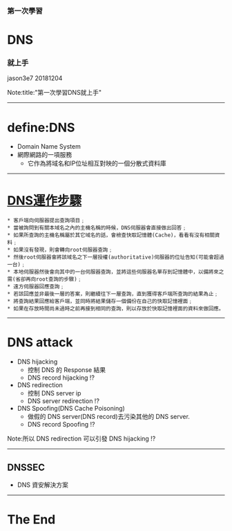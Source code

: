 ### 第一次學習
# DNS
### 就上手

jason3e7 20181204

Note:title:"第一次學習DNS就上手"

---

# define:DNS
* Domain Name System
* 網際網路的一項服務
  * 它作為將域名和IP位址相互對映的一個分散式資料庫

---

# [DNS運作步驟](http://dns-learning.twnic.net.tw/dns/03opDNS.html#two) #
```
* 客戶端向伺服器提出查詢項目﹔
* 當被詢問到有關本域名之內的主機名稱的時候，DNS伺服器會直接做出回答﹔
* 如果所查詢的主機名稱屬於其它域名的話，會檢查快取記憶體(Cache)，看看有沒有相關資料﹔
* 如果沒有發現，則會轉向root伺服器查詢﹔
* 然後root伺服器會將該域名之下一層授權(authoritative)伺服器的位址告知(可能會超過一台)﹔
* 本地伺服器然後會向其中的一台伺服器查詢，並將這些伺服器名單存到記憶體中，以備將來之需(省卻再向root查詢的步驟)﹔
* 遠方伺服器回應查詢﹔
* 若該回應並非最後一層的答案，則繼續往下一層查詢，直到獲得客戶端所查詢的結果為止﹔
* 將查詢結果回應給客戶端，並同時將結果儲存一個備份在自己的快取記憶裡面﹔
* 如果在存放時間尚未過時之前再接到相同的查詢，則以存放於快取記憶裡面的資料來做回應。
```

---

# DNS attack
* DNS hijacking 
  * 控制 DNS 的 Response 結果
  * DNS record hijacking !?
* DNS redirection
  * 控制 DNS server ip
  * DNS server redirection !?
* DNS Spoofing(DNS Cache Poisoning) 
  * 做假的 DNS server(DNS record)去污染其他的 DNS server.
  * DNS record Spoofing !?

Note:所以 DNS redirection 可以引發 DNS hijacking !?

---

## DNSSEC ##
* DNS 資安解決方案

---

# The End
